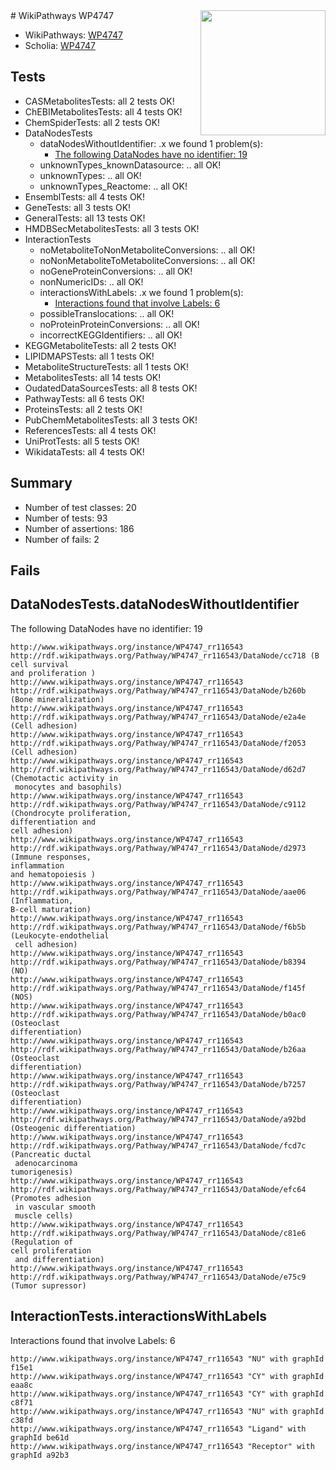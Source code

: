 <img style="float: right; width: 200px" src="https://upload.wikimedia.org/wikipedia/commons/thumb/8/83/Wplogo_with_text_500.png/640px-Wplogo_with_text_500.png" />
# WikiPathways WP4747

* WikiPathways: [WP4747](https://wikipathways.org/pathways/WP4747)
* Scholia: [WP4747](https://scholia.toolforge.org/wikipathways/WP4747)
## Tests
* CASMetabolitesTests: all 2 tests OK!
* ChEBIMetabolitesTests: all 4 tests OK!
* ChemSpiderTests: all 2 tests OK!
* DataNodesTests
    * dataNodesWithoutIdentifier: .x we found 1 problem(s):
        * [The following DataNodes have no identifier: 19](#8792c499)
    * unknownTypes_knownDatasource: .. all OK!
    * unknownTypes: .. all OK!
    * unknownTypes_Reactome: .. all OK!
* EnsemblTests: all 4 tests OK!
* GeneTests: all 3 tests OK!
* GeneralTests: all 13 tests OK!
* HMDBSecMetabolitesTests: all 3 tests OK!
* InteractionTests
    * noMetaboliteToNonMetaboliteConversions: .. all OK!
    * noNonMetaboliteToMetaboliteConversions: .. all OK!
    * noGeneProteinConversions: .. all OK!
    * nonNumericIDs: .. all OK!
    * interactionsWithLabels: .x we found 1 problem(s):
        * [Interactions found that involve Labels: 6](#630d267d)
    * possibleTranslocations: .. all OK!
    * noProteinProteinConversions: .. all OK!
    * incorrectKEGGIdentifiers: .. all OK!
* KEGGMetaboliteTests: all 2 tests OK!
* LIPIDMAPSTests: all 1 tests OK!
* MetaboliteStructureTests: all 1 tests OK!
* MetabolitesTests: all 14 tests OK!
* OudatedDataSourcesTests: all 8 tests OK!
* PathwayTests: all 6 tests OK!
* ProteinsTests: all 2 tests OK!
* PubChemMetabolitesTests: all 3 tests OK!
* ReferencesTests: all 4 tests OK!
* UniProtTests: all 5 tests OK!
* WikidataTests: all 4 tests OK!


## Summary

* Number of test classes: 20
* Number of tests: 93
* Number of assertions: 186
* Number of fails: 2

## Fails

<a name="8792c499" />

## DataNodesTests.dataNodesWithoutIdentifier

The following DataNodes have no identifier: 19
```
http://www.wikipathways.org/instance/WP4747_rr116543 http://rdf.wikipathways.org/Pathway/WP4747_rr116543/DataNode/cc718 (B cell survival
and proliferation )
http://www.wikipathways.org/instance/WP4747_rr116543 http://rdf.wikipathways.org/Pathway/WP4747_rr116543/DataNode/b260b (Bone mineralization)
http://www.wikipathways.org/instance/WP4747_rr116543 http://rdf.wikipathways.org/Pathway/WP4747_rr116543/DataNode/e2a4e (Cell adhesion)
http://www.wikipathways.org/instance/WP4747_rr116543 http://rdf.wikipathways.org/Pathway/WP4747_rr116543/DataNode/f2053 (Cell adhesion)
http://www.wikipathways.org/instance/WP4747_rr116543 http://rdf.wikipathways.org/Pathway/WP4747_rr116543/DataNode/d62d7 (Chemotactic activity in
 monocytes and basophils)
http://www.wikipathways.org/instance/WP4747_rr116543 http://rdf.wikipathways.org/Pathway/WP4747_rr116543/DataNode/c9112 (Chondrocyte proliferation, 
differentiation and 
cell adhesion)
http://www.wikipathways.org/instance/WP4747_rr116543 http://rdf.wikipathways.org/Pathway/WP4747_rr116543/DataNode/d2973 (Immune responses,
inflammation
and hematopoiesis )
http://www.wikipathways.org/instance/WP4747_rr116543 http://rdf.wikipathways.org/Pathway/WP4747_rr116543/DataNode/aae06 (Inflammation, 
B-cell maturation)
http://www.wikipathways.org/instance/WP4747_rr116543 http://rdf.wikipathways.org/Pathway/WP4747_rr116543/DataNode/f6b5b (Leukocyte-endothelial
 cell adhesion)
http://www.wikipathways.org/instance/WP4747_rr116543 http://rdf.wikipathways.org/Pathway/WP4747_rr116543/DataNode/b8394 (NO)
http://www.wikipathways.org/instance/WP4747_rr116543 http://rdf.wikipathways.org/Pathway/WP4747_rr116543/DataNode/f145f (NOS)
http://www.wikipathways.org/instance/WP4747_rr116543 http://rdf.wikipathways.org/Pathway/WP4747_rr116543/DataNode/b0ac0 (Osteoclast
differentiation)
http://www.wikipathways.org/instance/WP4747_rr116543 http://rdf.wikipathways.org/Pathway/WP4747_rr116543/DataNode/b26aa (Osteoclast
differentiation)
http://www.wikipathways.org/instance/WP4747_rr116543 http://rdf.wikipathways.org/Pathway/WP4747_rr116543/DataNode/b7257 (Osteoclast
differentiation)
http://www.wikipathways.org/instance/WP4747_rr116543 http://rdf.wikipathways.org/Pathway/WP4747_rr116543/DataNode/a92bd (Osteogenic differentiation)
http://www.wikipathways.org/instance/WP4747_rr116543 http://rdf.wikipathways.org/Pathway/WP4747_rr116543/DataNode/fcd7c (Pancreatic ductal
 adenocarcinoma
tumorigenesis)
http://www.wikipathways.org/instance/WP4747_rr116543 http://rdf.wikipathways.org/Pathway/WP4747_rr116543/DataNode/efc64 (Promotes adhesion
 in vascular smooth
 muscle cells)
http://www.wikipathways.org/instance/WP4747_rr116543 http://rdf.wikipathways.org/Pathway/WP4747_rr116543/DataNode/c81e6 (Regulation of 
cell proliferation
 and differentiation)
http://www.wikipathways.org/instance/WP4747_rr116543 http://rdf.wikipathways.org/Pathway/WP4747_rr116543/DataNode/e75c9 (Tumor supressor)
```

<a name="630d267d" />

## InteractionTests.interactionsWithLabels

Interactions found that involve Labels: 6
```
http://www.wikipathways.org/instance/WP4747_rr116543 "NU" with graphId f15e1
http://www.wikipathways.org/instance/WP4747_rr116543 "CY" with graphId eaa8c
http://www.wikipathways.org/instance/WP4747_rr116543 "CY" with graphId c8f71
http://www.wikipathways.org/instance/WP4747_rr116543 "NU" with graphId c38fd
http://www.wikipathways.org/instance/WP4747_rr116543 "Ligand" with graphId be61d
http://www.wikipathways.org/instance/WP4747_rr116543 "Receptor" with graphId a92b3
```

